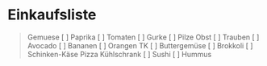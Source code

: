 # Einkaufsliste

 > Gemuese
    [ ] Paprika
    [ ] Tomaten
    [ ] Gurke
    [ ] Pilze
 > Obst
    [ ] Trauben
    [ ] Avocado
    [ ] Bananen
    [ ] Orangen
 > TK
    [ ] Buttergemüse
    [ ] Brokkoli
    [ ] Schinken-Käse Pizza
 > Kühlschrank
    [ ] Sushi
    [ ] Hummus        